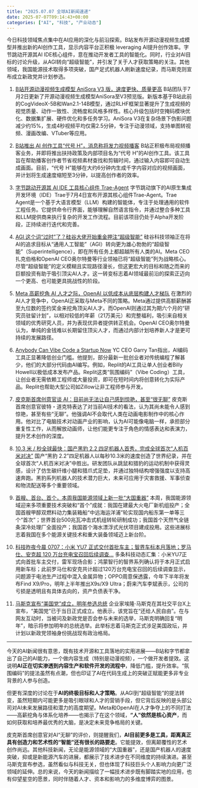 ```yaml
---
title: "2025.07.07 全球AI新闻速递"
date: 2025-07-07T09:14:43+08:00
categories: ["AI", "科技", "产业动态"]
---
```

今日科技领域焦点集中在AI应用的深化与前沿探索。B站发布开源动漫视频生成模型并推出新的AI创作工具，显示内容平台正积极 leveraging AI提升创作效率。字节跳动开源其AI IDE核心组件，意在推动开发者工具的智能化。同时，行业对AI目标的讨论升级，从AGI转向“超级智能”，并引发了关于人才获取策略的关注。其他领域，我国能源技术取得多项突破，国产足式机器人刷新速度纪录，而马斯克则宣布成立新政党并计划参选。

1.  [B站开源动漫视频生成模型 AniSora V3 版，速度更快、质量更高](https://www.ithome.com/0/866/229.htm)
    B站团队于7月2日更新了开源动漫视频生成模型AniSora至V3预览版。新版本基于B站此前的CogVideoX-5B和Wan2.1-14B模型，通过RLHF框架显著提升了生成视频的视觉质量、动作一致性、流畅度和风格多样性。核心升级包括时空掩码模块优化、数据集扩展、硬件优化和多任务学习。AniSora V3在复杂场景下伪影问题减少约15%，生成4秒视频平均仅需2.5分钟，专注于动漫领域，支持单图转视频、漫画改编、VTuber等应用。

2.  [B站推出 AI 创作工具“代号 H”，消息称将发力视频播客](https://www.ithome.com/0/866/236.htm)
    B站正积极布局视频播客业务，并即将推出扶持政策及内部项目名为“代号 H”的AI创作工具。该工具旨在帮助播客创作者节省视频素材查找和剪辑时间，通过输入内容即可自动生成画面。目前，“代号 H”能够在大约6分钟内生成千字内容对应的视频画面，并计划将生成速度缩短至3分钟，以提高创作者的效率。

3.  [字节跳动开源其 AI IDE 工具核心组件 Trae-Agent](https://www.ithome.com/0/866/226.htm)
    字节跳动旗下的AI原生集成开发环境（IDE）Trae于7月4日宣布开源其核心组件Trae-Agent。Trae Agent是一个基于大语言模型（LLM）构建的智能体，专注于处理通用的软件工程任务。它提供命令行界面，能够理解自然语言指令，并通过整合多种工具和LLM提供商来执行复杂的开发工作流程。目前该项目仍处于Alpha开发阶段，正持续进行迭代和完善。

4.  [AGI 这个词“过时”了？硅谷大佬开始重金押注“超级智能”](https://www.ithome.com/0/866/194.htm)
    硅谷科技领袖正在将AI的追求目标从“通用人工智能”（AGI）转向更为雄心勃勃的“超级智能”（Superintelligence），即在所有任务上都超越所有人类的AI。Meta CEO扎克伯格和OpenAI CEO奥尔特曼等行业领袖已将“超级智能”列为战略核心。尽管“超级智能”的定义模糊且实现路径漫长，但这更宏大的目标和随之而来的巨额投资有助于吸引顶尖AI人才。这一转变标志着AI领域最前沿的探索正迈向一个更高、也可能更具挑战性的阶段。

5.  [Meta 高薪挖角 AI 人才之际，OpenAI 以低成本从底层构建人才梯队](https://www.ithome.com/0/866/185.htm)
    在激烈的AI人才竞争中，OpenAI正采取与Meta不同的策略。Meta通过提供高额薪酬甚至九位数的签约奖金来挖角顶尖AI人才。而OpenAI则通过其为期六个月的“研究员驻留计划”，以相对较低的年薪（21万美元）和完整福利，吸引来自相关领域的优秀研究人员，并为表现优异者提供转正机会。OpenAI CEO奥尔特曼认为，单纯的金钱难以长期留住顶尖人才，而通过内部计划培养新人才是更可持续的发展路径。

6.  [Anybody Can Vibe Code a Startup Now](https://analyticsindiamag.com/ai-startups/anybody-can-vibe-code-a-startup-now/)
    YC CEO Garry Tan指出，AI编码工具正显著降低创业门槛。他提到，部分最新一批创业者对传统编程了解甚少，他们的大部分代码由AI编写。例如，Replit的AI工具让单人创业者Billy Howell以极低成本发布产品。Replit这类“氛围编码”（Vibe Coding）工具，让创业者无需依赖工程师或大量投资，即可在短时间内将创意转化为实际产品。Replit也帮助大型公司如Zillow让非工程师参与开发。

7.  [皮克斯首席创意官谈 AI：目前尚无法让自己感到惊艳，甚至“很无聊”](https://www.ithome.com/0/866/187.htm)
    皮克斯首席创意官彼特・道克特表达了对当前AI技术的看法，认为其尚未能令人感到惊艳，甚至有些“无聊”。他强调AI不会取代人类在动画电影制作中的核心作用。他对比了电脑技术对动画产业的影响，认为AI可能像电脑一样，承担部分重复性工作，从而解放动画师，让他们能更专注于角色的情感表达和表演力，提升艺术创作的深度。

8.  [10.3 米 / 秒全球最快：国产黑豹 2.2 四足机器人首秀，完成全球首次“人机百米对决”](https://www.ithome.com/0/866/223.htm)
    国产“黑豹 2.2”四足机器人以每秒10.3米的速度创造了世界纪录，并在全球首次“人机百米对决”中胜出。研发团队从跳鼠和猎豹的运动机制中获得灵感，设计了仿生碳纤维小腿和猎爪式足垫，并通过独特结构增强强度以支持高速奔跑。黑豹系列机器人的技术潜力巨大，未来可应用于灾害救援、军事侦查和物流配送等多个重要领域。

9.  [首艘、首台、首个，本周我国能源领域上新一批“大国重器”](https://www.ithome.com/0/866/214.htm)
    本周，我国能源领域迎来多项重要技术突破和“首个”成就：我国在建最大火电厂新机组投产；全国首艘甲醇双燃料动力集装箱船“中远海运洋浦”轮实现国内船东第一单等三个“首次”；世界首台500兆瓦冲击式机组转轮研制成功；我国首个天然气全链条深冷处理厂全面投产；我国首个海水漂浮式光伏项目建成投用。这些进展标志着我国在多个能源关键技术和重大装备领域迈上新台阶。

10. [科技昨夜今晨 0707：小米 YU7 正式交付首批车主；智界车标本月落地；罗马仕、安克超 120 万台充电宝召回后续调查...](https://www.ithome.com/0/866/232.htm)
    多条科技动态汇集：小米YU7正式向首批车主交付，雷军现场合影；鸿蒙智行的智界系列确认将于本月正式启用新车标；此前罗马仕和安克共计超过120万台充电宝召回的后续调查显示，问题源于电池生产过程中混入金属异物；OPPO周意保透露，今年下半年将发布Find X9/Pro，明年上半年推出X9s/X9 Ultra；蔚来汽车李斌表示，公司的亏损是透明且有具体去向的，资产负债表干净。

11. [马斯克宣布“美国党”成立，明年参选总统](https://36kr.com/p/3368127424038921?f=rss)
    企业家埃隆·马斯克在其社交平台X上宣布，“美国党”已于当日正式成立。他表示，该党旨在“还给人民自由”。在与网友互动时，当被问及新政党是否会参与未来的选举，马斯克明确回复“明年”，暗示将参加明年的总统选举。此举标志着马斯克正式涉足美国政坛，并计划以新政党领袖身份挑战现有政治格局。

---
今天的AI新闻很有意思，既有技术开源和工具落地的实用进展——B站和字节都拿出了自己的AI能力，一个做内容生成（特别是动漫视频），一个做开发者提效。这说明**AI正在切实渗透到内容生产和软件开发的流程中**，降低门槛，提升效率。“氛围编码”的提法虽然有点潮，但也印证了AI在代码生成上的突破正赋能更多非专业背景的人参与创造。

但更有深度的讨论在于**AI的终极目标和人才策略**。从AGI到“超级智能”的提法转变，虽然短期内可能更多是吸引眼球和人才的营销手段，但它背后反映的是头部公司对AI未来发展路径和潜力的高度期望。Meta和OpenAI在人才争夺上的不同打法——高薪挖角与体系化培养——也揭示了在这个领域，**“人”依然是核心资产**，而如何获取和培养最优秀的大脑，是决定未来竞争格局的关键。

皮克斯首席创意官对AI“无聊”的评价，则提醒我们，**AI目前更多是工具，距离真正具有创造力和艺术性的“智能”还有很长的路要走**。它能提效，但离颠覆性的艺术创作尚远。其他科技新闻，无论是能源领域的“大国重器”，还是国产机器人的速度突破，抑或是新能源汽车的进展，都展示了技术进步在不同维度的持续演进。甚至马斯克宣布参选，虽然看似与科技无关，但也体现了科技巨头个人影响力向更广泛领域的延伸。总的来说，今天的新闻描绘了一幅技术进步既有脚踏实地的应用，也有仰望星空的愿景，同时伴随着人才、资本和影响力的多维度博弈的图景。